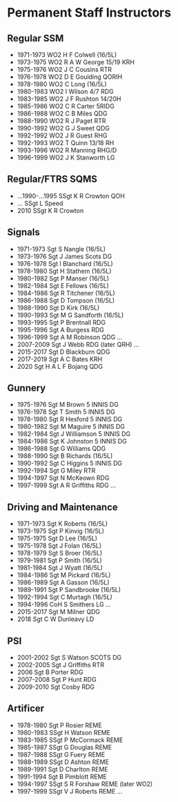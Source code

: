 # Permanent Staff Instructors

## Regular SSM

* 1971-1973 WO2 H F Colwell (16/5L)
* 1973-1975 WO2 R A W George 15/19 KRH
* 1975-1976 WO2 J C Cousins RTR
* 1976-1978 WO2 D E Goulding QORIH
* 1978-1980 WO2 C Long (16/5L)
* 1980-1983 WO2 I Wilson 4/7 RDG
* 1983-1985 WO2 J F Rushton 14/20H
* 1985-1986 WO2 C R Carter 5RIDG
* 1986-1988 WO2 C B Miles QDG
* 1988-1990 WO2 R J Paget RTR
* 1990-1992 WO2 G J Sweet QDG
* 1992-1992 WO2 J R Guest RHG
* 1992-1993 WO2 T Quinn 13/18 RH
* 1993-1996 WO2 R Manning RHG/D
* 1996-1999 WO2 J K Stanworth LG

## Regular/FTRS SQMS

* ...1990-...1995 SSgt K R Crowton QOH
* ... SSgt L Speed
* 2010 SSgt K R Crowton

## Signals

* 1971-1973 Sgt S Nangle (16/5L)
* 1973-1976 Sgt J James Scots DG
* 1976-1978 Sgt I Blanchard (16/5L)
* 1978-1980 Sgt H Stathem (16/5L)
* 1980-1982 Sgt P Manser (16/5L)
* 1982-1984 Sgt E Fellows (16/5L)
* 1984-1986 Sgt R Titchener (16/5L)
* 1986-1988 Sgt D Tompson (16/5L)
* 1988-1990 Sgt D Kirk (16/5L)
* 1990-1993 Sgt M G Sandforth (16/5L)
* 1993-1995 Sgt P Brentnall RDG
* 1995-1996 Sgt A Burgess RDG
* 1996-1999 Sgt A M Robinson QDG
...
* 2007-2009 Sgt J Webb RDG (later QRH)
...
* 2015-2017 Sgt D Blackburn QDG
* 2017-2019 Sgt A C Bates KRH
* 2020 Sgt H A L F Bojang QDG

## Gunnery

* 1975-1976 Sgt M Brown 5 INNIS DG
* 1976-1978 Sgt T Smith 5 INNIS DG
* 1978-1980 Sgt R Hesford 5 INNIS DG
* 1980-1982 Sgt M Maguire 5 INNIS DG
* 1982-1984 Sgt J Williamson 5 INNIS DG
* 1984-1986 Sgt K Johnston 5 INNIS DG
* 1986-1988 Sgt G Williams QDG
* 1988-1990 Sgt B Richards (16/5L)
* 1990-1992 Sgt C Higgins 5 INNIS DG
* 1992-1994 Sgt G Miley RTR
* 1994-1997 Sgt N McKeown RDG
* 1997-1999 Sgt A R Griffiths RDG
...

## Driving and Maintenance

* 1971-1973 Sgt K Roberts (16/5L)
* 1973-1975 Sgt P Kinvig (16/5L)
* 1975-1975 Sgt D Lee (16/5L)
* 1975-1978 Sgt J Folan (16/5L)
* 1978-1979 Sgt S Broer (16/5L)
* 1979-1981 Sgt P Smith (16/5L)
* 1981-1984 Sgt J Wyatt (16/5L)
* 1984-1986 Sgt M Pickard (16/5L)
* 1986-1989 Sgt A Gasson (16/5L)
* 1989-1991 Sgt P Sandbrooke (16/5L)
* 1992-1994 Sgt C Murtagh (16/5L)
* 1994-1996 CoH S Smithers LG
...
* 2015-2017 Sgt M Milner QDG
* 2018 Sgt C W Dunleavy LD

## PSI

* 2001-2002 Sgt S Watson SCOTS DG
* 2002-2005 Sgt J Griffiths RTR
* 2006 Sgt B Porter RDG
* 2007-2008 Sgt P Hunt RDG
* 2009-2010 Sgt Cosby RDG

## Artificer

* 1978-1980 Sgt P Rosier REME
* 1980-1983 SSgt H Watson REME
* 1983-1985 SSgt P McCormack REME
* 1985-1987 SSgt G Douglas REME
* 1987-1988 SSgt G Fuery REME
* 1988-1989 SSgt D Ashton REME
* 1989-1991 Sgt D Charlton REME
* 1991-1994 Sgt B Pimblott REME
* 1994-1997 SSgt S R Forshaw REME (later WO2)
* 1997-1999 SSgt V J Roberts REME
...
